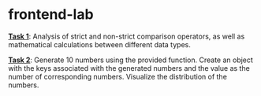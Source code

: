 # frontend-lab

**[Task 1](https://github.com/LeonidShatilo/frontend-lab/tree/master/task-01-type-comparison)**: Analysis of strict and non-strict comparison operators, as well as mathematical calculations between different data types.

**[Task 2](https://github.com/LeonidShatilo/frontend-lab/tree/master/task-02-object-gauss)**: Generate 10 numbers using the provided function. Create an object with the keys associated with the generated numbers and the value as the number of corresponding numbers. Visualize the distribution of the numbers.
